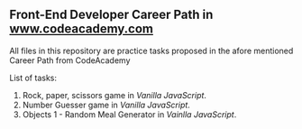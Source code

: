 ## Front-End Developer Career Path in www.codeacademy.com

All files in this repository are practice tasks proposed in the afore mentioned Career Path from CodeAcademy

List of tasks:
 1. Rock, paper, scissors game in _Vanilla JavaScript_.
 2. Number Guesser game in _Vanilla JavaScript_.
 3. Objects 1 - Random Meal Generator in _Vainlla JavaScript_.
